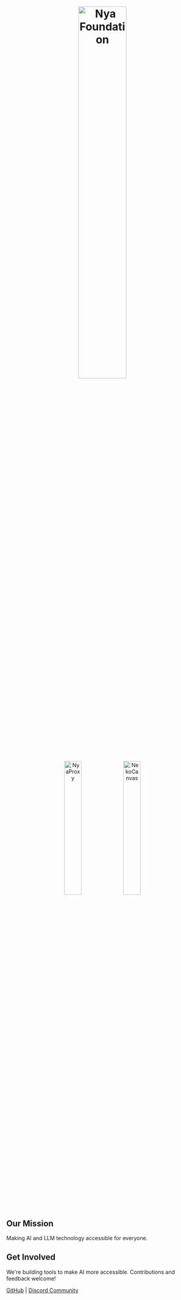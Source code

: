 <h1 align="center">
    <p></p>
    <img
        src="https://raw.githubusercontent.com/nya-foudnation/.github/master/assets/banner.png"
        alt="Nya Foundation"
        width="50%"
    />
    <p></p>
</h1>

<p align="center">
    <img src="https://raw.githubusercontent.com/nya-foudnation/.github/master/assets/nya-proxy.png" alt="NyaProxy" width="30%" />
    <img src="https://raw.githubusercontent.com/nya-foudnation/.github/master/assets/neko-canvas.png" alt="NekoCanvas" width="30%" />
</p>

## Our Mission

Making AI and LLM technology accessible for everyone.

## Get Involved

We're building tools to make AI more accessible. Contributions and feedback welcome!

[GitHub](https://github.com/nya-foundation)  | [Discord Community](https://discord.gg/J7MMyXWNU3)
